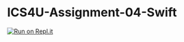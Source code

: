 # ICS4U-Assignment-04-Swift

[![Run on Repl.it](https://repl.it/badge/github/jaeyoon-lee2/ICS4U-Assignment-04Assignment-04-Swift)](https://repl.it/github/jaeyoon-lee2/ICS4U-Assignment-04-Swift)

